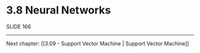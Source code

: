 # 3.8 Neural Networks
SLIDE 166

---

Next chapter: [[3.09 - Support Vector Machine | Support Vector Machine]]